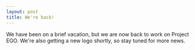 ```yaml
---
layout: post
title: We're back!
---
```


We have been on a brief vacation, but we are now back to work on Project EGO.  We're also getting a new logo shortly, so stay tuned for more news.
